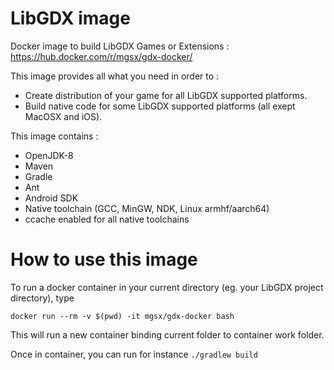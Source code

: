 
# LibGDX image

Docker image to build LibGDX Games or Extensions : https://hub.docker.com/r/mgsx/gdx-docker/

This image provides all what you need in order to :
* Create distribution of your game for all LibGDX supported platforms.
* Build native code for some LibGDX supported platforms (all exept MacOSX and iOS).

This image contains :
* OpenJDK-8
* Maven
* Gradle
* Ant
* Android SDK
* Native toolchain (GCC, MinGW, NDK, Linux armhf/aarch64)
* ccache enabled for all native toolchains

# How to use this image

To run a docker container in your current directory (eg. your LibGDX project directory), type

`docker run --rm -v $(pwd) -it mgsx/gdx-docker bash`

This will run a new container binding current folder to container work folder.

Once in container, you can run for instance `./gradlew build`